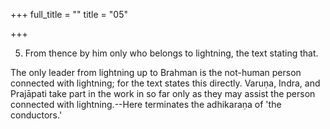 +++
full_title = ""
title = "05"

+++


5. From thence by him only who belongs to lightning, the text stating that.

The only leader from lightning up to Brahman is the not-human person connected with lightning; for the text states this directly. Varuṇa, Indra, and Prajāpati take part in the work in so far only as they may assist the person connected with lightning.--Here terminates the adhikaraṇa of 'the conductors.'

